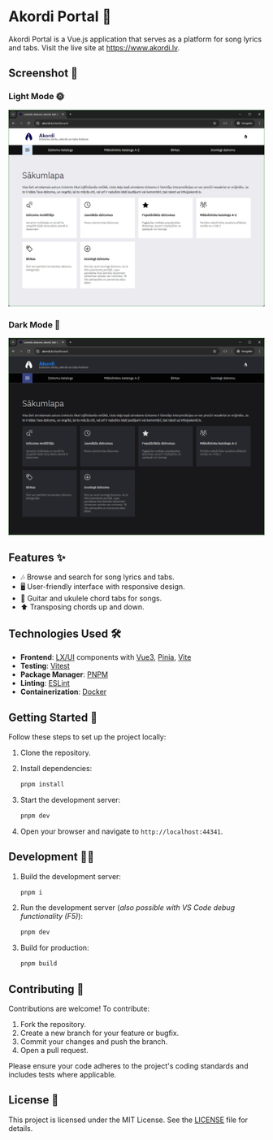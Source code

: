 # Akordi Portal 🎵

Akordi Portal is a Vue.js application that serves as a platform for song lyrics and tabs. Visit the live site at <a href="https://www.akordi.lv" target="_blank">https://www.akordi.lv</a>.

## Screenshot 📸

### Light Mode 🌞

![Akordi Portal Light Mode Screenshot](screenshot_light.png)

### Dark Mode 🌙

![Akordi Portal Dark Mode Screenshot](screenshot_dark.png)

## Features ✨

- 🎶 Browse and search for song lyrics and tabs.
- 🖥️ User-friendly interface with responsive design.
- 🎸 Guitar and ukulele chord tabs for songs.
- ⬆️ Transposing chords up and down.

## Technologies Used 🛠️

- **Frontend**: [LX/UI](https://github.com/wntrtech/lx-ui) components with [Vue3](https://v3.vuejs.org/), [Pinia](https://pinia.vuejs.org/), [Vite](https://vitejs.dev/)
- **Testing**: [Vitest](https://vitest.dev/)
- **Package Manager**: [PNPM](https://pnpm.io/)
- **Linting**: [ESLint](https://eslint.org/)
- **Containerization**: [Docker](https://docker.com/)

## Getting Started 🚀

Follow these steps to set up the project locally:

1. Clone the repository.
2. Install dependencies:

    ```bash
    pnpm install
    ```

3. Start the development server:

    ```bash
    pnpm dev
    ```

4. Open your browser and navigate to `http://localhost:44341`.

## Development 🧑‍💻

1. Build the development server:

    ```bash
    pnpm i
    ```

2. Run the development server (_also possible with VS Code debug functionality (F5)_):

    ```bash
    pnpm dev
    ```

3. Build for production:

    ```bash
    pnpm build
    ```

## Contributing 🤝

Contributions are welcome! To contribute:

1. Fork the repository.
2. Create a new branch for your feature or bugfix.
3. Commit your changes and push the branch.
4. Open a pull request.

Please ensure your code adheres to the project's coding standards and includes tests where applicable.

## License 📜

This project is licensed under the MIT License. See the [LICENSE](LICENSE) file for details.
